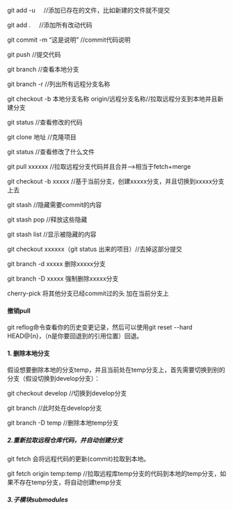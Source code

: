 git add -u     //添加已存在的文件，比如新建的文件就不提交

git add .      //添加所有改动代码

git commit -m “这是说明”   //commit代码说明

git push 		//提交代码

git branch      //查看本地分支

git branch -r //列出所有远程分支名称

git checkout -b 本地分支名称 origin/远程分支名称//拉取远程分支到本地并且新建分支

git status       //查看修改的代码

git clone 地址  //克隆项目

git status       //查看修改了什么文件

git pull  xxxxxx  //拉取远程分支代码并且合并-->相当于fetch+merge

git checkout -b xxxxx  //基于当前分支，创建xxxxx分支，并且切换到xxxxx分支上去

git stash       //隐藏需要commit的内容

git stash pop   //释放这些隐藏   

git stash list  //显示被隐藏的内容

git checkout xxxxxx（git status 出来的项目）//去掉这部分提交

git branch -d xxxxx 删除xxxxx分支

git branch -D xxxxx 强制删除xxxxx分支

cherry-pick 将其他分支已经commit过的头 加在当前分支上

#### 撤销pull

git reflog命令查看你的历史变更记录，然后可以使用git reset --hard HEAD@{n}，（n是你要回退到的引用位置）回退。

#### 1. 删除本地分支

假设想要删除本地的分支temp，并且当前处在temp分支上，首先需要切换到别的分支（假设切换到develop分支）：

git checkout develop  //切换到develop分支

git branch  //此时处在develop分支

git branch -D temp  //删除本地temp分支

##### 2.重新拉取远程仓库代码，并自动创建分支

git fetch 会将远程代码的更新(commit)拉取到本地。

git fetch origin temp:temp  //拉取远程库temp分支的代码到本地的temp分支，如果不存在temp分支，将自动创建temp分支

##### 3.子模块submodules